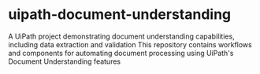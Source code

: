 # uipath-document-understanding
A UiPath project demonstrating document understanding capabilities, including data extraction and validation This repository contains workflows and components for automating document processing using UiPath's Document Understanding features
